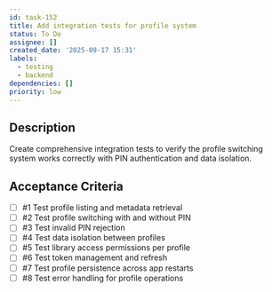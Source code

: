 ```yaml
---
id: task-152
title: Add integration tests for profile system
status: To Do
assignee: []
created_date: '2025-09-17 15:31'
labels:
  - testing
  - backend
dependencies: []
priority: low
---
```


## Description

Create comprehensive integration tests to verify the profile switching system works correctly with PIN authentication and data isolation.

## Acceptance Criteria
<!-- AC:BEGIN -->
- [ ] #1 Test profile listing and metadata retrieval
- [ ] #2 Test profile switching with and without PIN
- [ ] #3 Test invalid PIN rejection
- [ ] #4 Test data isolation between profiles
- [ ] #5 Test library access permissions per profile
- [ ] #6 Test token management and refresh
- [ ] #7 Test profile persistence across app restarts
- [ ] #8 Test error handling for profile operations
<!-- AC:END -->
